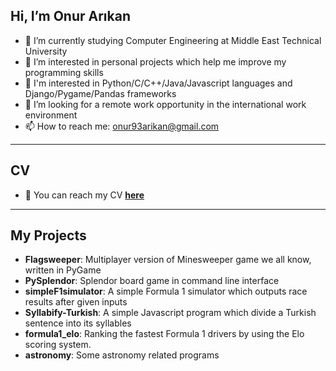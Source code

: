 ## Hi, I’m Onur Arıkan
- 🌱 I’m currently studying Computer Engineering at Middle East Technical University
- 💞️ I’m interested in personal projects which help me improve my programming skills
- 🔭 I'm interested in Python/C/C++/Java/Javascript languages and Django/Pygame/Pandas frameworks
- 👀 I’m looking for a remote work opportunity in the international work environment
- 📫 How to reach me: [onur93arikan@gmail.com](mailto:onur93arikan@gmail.com)

---
## CV
- 🔗 You can reach my CV **[here](https://opethef10.github.io/resume/)**

---
## My Projects
- **Flagsweeper**: Multiplayer version of Minesweeper game we all know, written in PyGame
- **PySplendor**: Splendor board game in command line interface
- **simpleF1simulator**: A simple Formula 1 simulator which outputs race results after given inputs
- **Syllabify-Turkish**: A simple Javascript program which divide a Turkish sentence into its syllables
- **formula1_elo**: Ranking the fastest Formula 1 drivers by using the Elo scoring system.
- **astronomy**: Some astronomy related programs

<!---
opethef10/opethef10 is a ✨ special ✨ repository because its `README.md` (this file) appears on your GitHub profile.
You can click the Preview link to take a look at your changes.
--->
